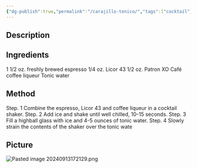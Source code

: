 ```yaml
---
{"dg-publish":true,"permalink":"/carajillo-tonico/","tags":["cocktail","espresso","Licor-43","Patron-XO"]}
---
```


## Description


## Ingredients

1 1/2 oz. freshly brewed espresso 
1/4 oz. Licor 43 
1/2 oz. Patron XO Café coffee liqueur 
Tonic water

## Method

Step. 1 Combine the espresso, Licor 43 and coffee liqueur in a cocktail shaker. 
Step. 2 Add ice and shake until well chilled, 10-15 seconds. 
Step. 3 Fill a highball glass with ice and 4-5 ounces of tonic water. 
Step. 4 Slowly strain the contents of the shaker over the tonic wate


## Picture
![Pasted image 20240913172129.png](/img/user/z_attachments/Pasted%20image%2020240913172129.png)
